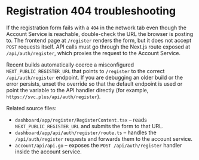 # Registration 404 troubleshooting

If the registration form fails with a `404` in the network tab even though the
Account Service is reachable, double-check the URL the browser is posting to.
The frontend page at `/register` renders the form, but it does not accept
`POST` requests itself. API calls must go through the Next.js route exposed at
`/api/auth/register`, which proxies the request to the Account Service.

Recent builds automatically coerce a misconfigured
`NEXT_PUBLIC_REGISTER_URL` that points to `/register` to the correct
`/api/auth/register` endpoint. If you are debugging an older build or the error
persists, unset the override so that the default endpoint is used or point the
variable to the API handler directly (for example,
`https://svc.plus/api/auth/register`).

Related source files:

- `dashboard/app/register/RegisterContent.tsx` – reads
  `NEXT_PUBLIC_REGISTER_URL` and submits the form to that URL.
- `dashboard/app/api/auth/register/route.ts` – handles the
  `/api/auth/register` requests and forwards them to the account service.
- `account/api/api.go` – exposes the `POST /api/auth/register` handler inside the
  account service.
